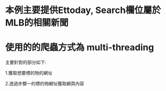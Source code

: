 # 本例主要提供Ettoday, Search欄位屬於MLB的相關新聞
# 使用的的爬蟲方式為 multi-threading

主要針對的部分如下:

1.獲取想要標的物的網址 

2.透過步驟一的標的物網址獲取網頁內容
